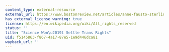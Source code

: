 ```yaml
---
content_type: external-resource
external_url: https://www.bostonreview.net/articles/anne-fausto-sterling-who-speaks-science/
has_external_license_warning: true
license: https://en.wikipedia.org/wiki/All_rights_reserved
status: ''
title: "Science Won\u2019t Settle Trans Rights"
uid: f5145863-f867-4a17-87e5-1e9d446dca81
wayback_url: ''
---
```

